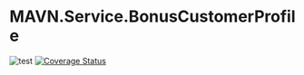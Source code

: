 # MAVN.Service.BonusCustomerProfile

![test](https://github.com/OpenMAVN/MAVN.Service.BonusCustomerProfile/workflows/test/badge.svg)
[![Coverage Status](https://coveralls.io/repos/github/OpenMAVN/MAVN.Service.BonusCustomerProfile/badge.svg?branch=master)](https://coveralls.io/github/OpenMAVN/MAVN.Service.BonusCustomerProfile?branch=master)
